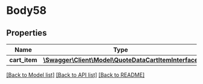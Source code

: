 # Body58

## Properties
Name | Type | Description | Notes
------------ | ------------- | ------------- | -------------
**cart_item** | [**\Swagger\Client\Model\QuoteDataCartItemInterface**](QuoteDataCartItemInterface.md) |  | 

[[Back to Model list]](../README.md#documentation-for-models) [[Back to API list]](../README.md#documentation-for-api-endpoints) [[Back to README]](../README.md)


